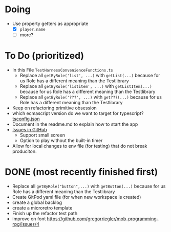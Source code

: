 # Doing
- Use property getters as appropriate
    - [x] `player.name`
    - [ ] more?

# To Do (prioritized)
- In this File `TestHarnessConvenienceFunctions.ts`
    - Replace all `getByRole('list', ...)` with `getList(...)` because for us Role has a different meaning than the Testlibrary 
    - Replace all `getByRole('listitem', ...)` with `getListItem(...)` because for us Role has a different meaning than the Testlibrary
    - Replace all `getByRole('???', ...)` with `get???(...)` because for us Role has a different meaning than the Testlibrary 
- Keep on refactoring primitive obsession
- which ecmascript version do we want to target for typescript? [tsconfig.json](../webapp/tsconfig.json)
- Document in the readme.md to explain how to start the app
- [Issues in GitHub](https://github.com/gregorriegler/mob-programming-rpg/issues)
    - Support small screen
    - Option to play without the built-in timer
- Allow for local changes to env file (for testing) that do not break produciton.

# DONE (most recently finished first)
- Replace all `getByRole("button",...)` with `getButton(...)` because for us Role has a different meaning than the Testlibrary 
- Create GitPod yaml file (for when new workspace is created)
- create a global backlog
- create a microretro template
- Finish up the refactor test path
- improve on font https://github.com/gregorriegler/mob-programming-rpg/issues/4
